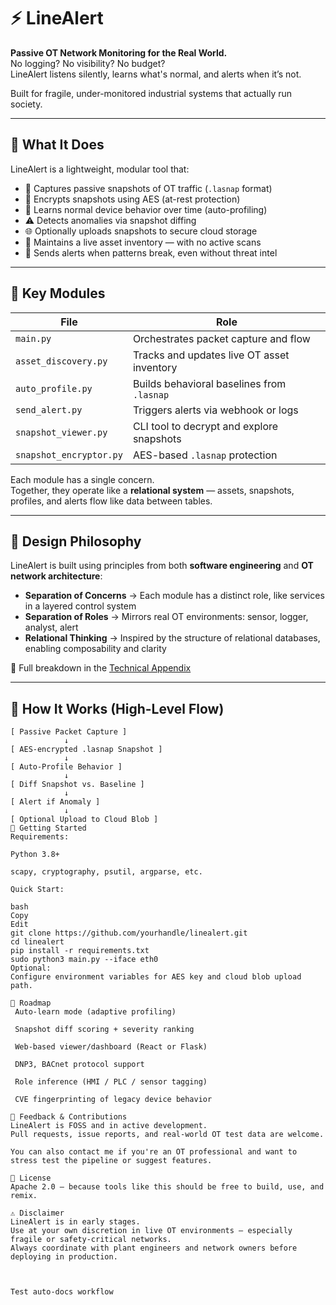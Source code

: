 # ⚡ LineAlert

**Passive OT Network Monitoring for the Real World.**  
No logging? No visibility? No budget?  
LineAlert listens silently, learns what's normal, and alerts when it’s not.

Built for fragile, under-monitored industrial systems that actually run society.

---

## 🧠 What It Does

LineAlert is a lightweight, modular tool that:

- 📸 Captures passive snapshots of OT traffic (`.lasnap` format)
- 🔐 Encrypts snapshots using AES (at-rest protection)
- 🧠 Learns normal device behavior over time (auto-profiling)
- ⚠️ Detects anomalies via snapshot diffing
- 🌐 Optionally uploads snapshots to secure cloud storage
- 🧾 Maintains a live asset inventory — with no active scans
- 🚨 Sends alerts when patterns break, even without threat intel

---

## 🔧 Key Modules

| File                  | Role                                  |
|-----------------------|---------------------------------------|
| `main.py`             | Orchestrates packet capture and flow  |
| `asset_discovery.py`  | Tracks and updates live OT asset inventory |
| `auto_profile.py`     | Builds behavioral baselines from `.lasnap` |
| `send_alert.py`       | Triggers alerts via webhook or logs   |
| `snapshot_viewer.py`  | CLI tool to decrypt and explore snapshots |
| `snapshot_encryptor.py` | AES-based `.lasnap` protection     |

Each module has a single concern.  
Together, they operate like a **relational system** — assets, snapshots, profiles, and alerts flow like data between tables.

---

## 🧠 Design Philosophy

LineAlert is built using principles from both **software engineering** and **OT network architecture**:

- **Separation of Concerns** → Each module has a distinct role, like services in a layered control system  
- **Separation of Roles** → Mirrors real OT environments: sensor, logger, analyst, alert  
- **Relational Thinking** → Inspired by the structure of relational databases, enabling composability and clarity

📄 Full breakdown in the [Technical Appendix](./TECHNICAL_APPENDIX.md)

---

## 🔄 How It Works (High-Level Flow)

```text
[ Passive Packet Capture ]
            ↓
[ AES-encrypted .lasnap Snapshot ]
            ↓
[ Auto-Profile Behavior ]
            ↓
[ Diff Snapshot vs. Baseline ]
            ↓
[ Alert if Anomaly ]
            ↓
[ Optional Upload to Cloud Blob ]
🚀 Getting Started
Requirements:

Python 3.8+

scapy, cryptography, psutil, argparse, etc.

Quick Start:

bash
Copy
Edit
git clone https://github.com/yourhandle/linealert.git
cd linealert
pip install -r requirements.txt
sudo python3 main.py --iface eth0
Optional:
Configure environment variables for AES key and cloud blob upload path.

🔭 Roadmap
 Auto-learn mode (adaptive profiling)

 Snapshot diff scoring + severity ranking

 Web-based viewer/dashboard (React or Flask)

 DNP3, BACnet protocol support

 Role inference (HMI / PLC / sensor tagging)

 CVE fingerprinting of legacy device behavior

🤝 Feedback & Contributions
LineAlert is FOSS and in active development.
Pull requests, issue reports, and real-world OT test data are welcome.

You can also contact me if you're an OT professional and want to stress test the pipeline or suggest features.

📜 License
Apache 2.0 — because tools like this should be free to build, use, and remix.

⚠️ Disclaimer
LineAlert is in early stages.
Use at your own discretion in live OT environments — especially fragile or safety-critical networks.
Always coordinate with plant engineers and network owners before deploying in production.



Test auto-docs workflow
